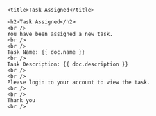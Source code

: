     <title>Task Assigned</title>
    
    <h2>Task Assigned</h2>
    <br />
    You have been assigned a new task.
    <br />
    <br />
    Task Name: {{ doc.name }}
    <br />
    Task Description: {{ doc.description }}
    <br />
    <br />
    Please login to your account to view the task.
    <br />
    <br />
    Thank you
    <br />
